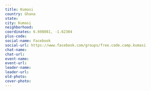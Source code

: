 ```yaml
---
title: Kumasi
country: Ghana
state: 
city: Kumasi
neighborhood: 
coordinates: 6.698081, -1.62304
plus-code:
social-name: Facebook
social-url: https://www.facebook.com/groups/free.code.camp.kumasi
chat-name:
chat-url:
event-name:
event-url:
leader-name:
leader-url:
old-photo: 
cover-photo:
---
```

